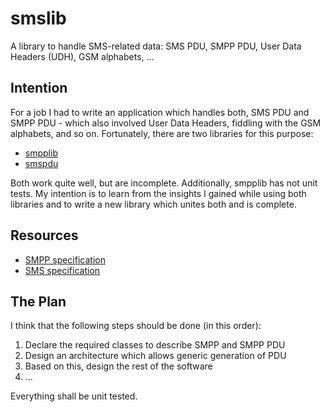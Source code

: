 smslib
======

A library to handle SMS-related data: SMS PDU, SMPP PDU, User Data Headers (UDH), GSM alphabets, ...

Intention
---------

For a job I had to write an application which handles both, SMS PDU and SMPP
PDU - which also involved User Data Headers, fiddling with the GSM alphabets,
and so on. Fortunately, there are two libraries for this purpose:

* [smpplib](https://github.com/SciF0r/python-smpplib)
* [smspdu](https://github.com/SciF0r/smspdu)

Both work quite well, but are incomplete. Additionally, smpplib has not unit
tests. My intention is to learn from the insights I gained while using both
libraries and to write a new library which unites both and is complete.

Resources
---------

* [SMPP specification](http://www.nowsms.com/discus/messages/1/SMPP_v3_4_Issue1_2-24857.pdf)
* [SMS specification](http://www.etsi.org/deliver/etsi_gts/03/0340/05.03.00_60/gsmts_0340v050300p.pdf)

The Plan
--------

I think that the following steps should be done (in this order):

1. Declare the required classes to describe SMPP and SMPP PDU
2. Design an architecture which allows generic generation of PDU
3. Based on this, design the rest of the software
4. ...

Everything shall be unit tested.
